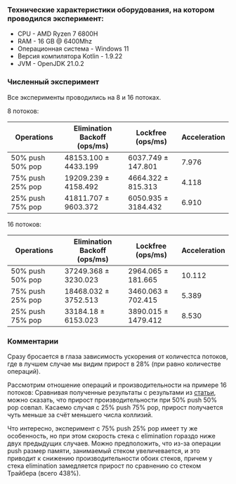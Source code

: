 ### Технические характеристики оборудования, на котором проводился эксперимент:
* CPU - AMD Ryzen 7 6800H
* RAM - 16 GB @ 6400Mhz
* Операционная система - Windows 11
* Версия компилятора Kotlin - 1.9.22
* JVM - OpenJDK 21.0.2


### Численный эксперимент


Все эксперименты проводились на 8 и 16 потоках.

8 потоков:

| Operations       | Elimination Backoff (ops/ms) | Lockfree (ops/ms)   | Acceleration |
|------------------|------------------------------|---------------------|-------|
| 50% push 50% pop | 48153.100 ± 4433.199         | 6037.749 ±  147.801 | 7.976 |
| 75% push 25% pop | 19209.239 ± 4158.492         | 4664.322 ±  815.313 | 4.118 |
| 25% push 75% pop | 41811.707 ± 9603.372         | 6050.935 ± 3184.432 | 6.910 |

16 потоков:

| Operations       | Elimination Backoff (ops/ms) | Lockfree (ops/ms)   | Acceleration |
|------------------|------------------------------|---------------------|-------|
| 50% push 50% pop | 37249.368 ± 3230.023         | 2964.065 ±  181.665 | 10.112 |
| 75% push 25% pop | 18468.032 ± 3752.513         | 3460.063 ± 702.415  | 5.389 |
| 25% push 75% pop | 33184.18 ± 6153.023          | 3890.015 ± 1479.412 | 8.530 |


### Комментарии

Сразу бросается в глаза зависимость ускорения от количестса потоков, где в лучшем случае мы видим прирост в 28% (при 
равно количестве операций).

Рассмотрим отношение операций и производительности на примере 16 потоков:
Сравнивая полученные результаты с результами из [статьи](https://people.csail.mit.edu/shanir/publications/Lock_Free.pdf), можно сказать, что прирост производительности при 50% push 50% pop совпал. 
Касаемо случая с 25% push 75% pop, прирост получается чуть меньше за счёт меньшего числа коллизий. 

Что интересно, эксперимент с 75% push 25% pop имеет ту же особенность, но при этом скорость стека с elimination гораздо ниже двух 
предыдущих случаев. Можно предположить, что из-за операции push размер памяти, занимаемый стеком увеличевается, и 
это приводит к снижению производительности обоих стеков, причем у стека elimination замедляется прирост по сравнению 
со стеком Трайбера (всего 438%).


